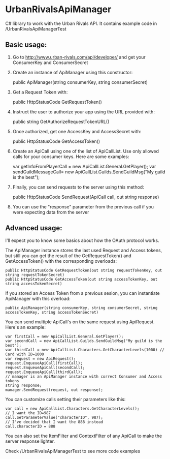 UrbanRivalsApiManager
=====================

C# library to work with the Urban Rivals API. It contains example code in /UrbanRivalsApiManagerTest

Basic usage:
------------
1. Go to http://www.urban-rivals.com/api/developer/ and get your ConsumerKey and ConsumerSecret

2. Create an instance of ApiManager using this constructor:

    public ApiManager(string consumerKey, string consumerSecret)

3. Get a Request Token with:

    public HttpStatusCode GetRequestToken()

4. Instruct the user to authorize your app using the URL provided with:

    public string GetAuthorizeRequestTokenURL()

5. Once authorized, get one AccessKey and AccessSecret with:

    public HttpStatusCode GetAccessToken()

6. Create an ApiCall using one of the list of ApiCallList. Use only allowed calls for your consumer keys.
Here are some examples:

    var getInfoFromPlayerCall = new ApiCallList.General.GetPlayer();
    var sendGuildMessageCall= new ApiCallList.Guilds.SendGuildMsg("My guild is the best");

7. Finally, you can send requests to the server using this method:

    public HttpStatusCode SendRequest(ApiCall call, out string response)

8. You can use the "response" parameter from the previous call if you were expecting data from the server

Advanced usage:
---------------
I'll expect you to know some basics about how the OAuth protocol works.

The ApiManager instance stores the last used Request and Access tokens, but still you can get the result of the GetRequestToken() and GetAccessToken() with the corresponding overloads:

    public HttpStatusCode GetRequestToken(out string requestTokenKey, out string requestTokenSecret)
    public HttpStatusCode GetAccessToken(out string accessTokenKey, out string accessTokenSecret)

If you stored an Access Token from a previous sesion, you can instantiate ApiManager with this overload:

    public ApiManager(string consumerKey, string consumerSecret, string accessTokenKey, string accessTokenSecret)

You can send multiple ApiCall's on the same request using ApiRequest. Here's an example:

    var firstCall = new ApiCallList.General.GetPlayer();
    var secondCall = new ApiCallList.Guilds.SendGuildMsg("My guild is the best");
    var thirdCall = new ApiCallList.Characters.GetCharacterLevels(1000) // Card with ID=1000
    var request = new ApiRequest();
    request.EnqueueApiCall(firstCall);
    request.EnqueueApiCall(secondCall);
    request.EnqueueApiCall(thirdCall);
    // manager is an ApiManager instance with correct Consumer and Access tokens
    string response;
    manager.SendRequest(request, out response);

You can customize calls setting their parameters like this:

    var call = new ApiCallList.Characters.GetCharacterLevels();
    // I want the ID=987
    call.SetParameterValue("characterID", 987);
    // I've decided that I want the 888 instead
    call.characterID = 888

You can also set the ItemFilter and ContextFilter of any ApiCall to make the server response lighter.

Check /UrbanRivalsApiManagerTest to see more code examples
